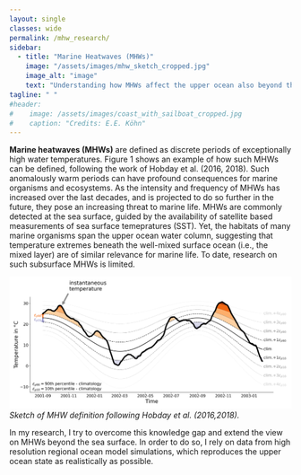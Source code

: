 ```yaml
---
layout: single
classes: wide
permalink: /mhw_research/
sidebar: 
  - title: "Marine Heatwaves (MHWs)"
    image: "/assets/images/mhw_sketch_cropped.jpg"
    image_alt: "image"
    text: "Understanding how MHWs affect the upper ocean also beyond the sea surface."
tagline: " "
#header:
#    image: /assets/images/coast_with_sailboat_cropped.jpg
#    caption: "Credits: E.E. Köhn"
---
```


**Marine heatwaves (MHWs)** are defined as discrete periods of exceptionally high water temperatures. Figure 1 shows an example of how such MHWs can be defined, following the work of Hobday et al. (2016, 2018).
Such anomalously warm periods can have profound consequences for marine organisms and ecosystems.
As the intensity and frequency of MHWs has increased over the last decades, and is projected to do so further in the future, they pose an increasing threat to marine life. MHWs are commonly detected at the sea surface, guided by the availability of satellite based measurements of sea surface temepratures (SST). Yet, the habitats of many marine organisms span the upper ocean water column, suggesting that temperature extremes beneath the well-mixed surface ocean (i.e., the mixed layer) are of similar relevance for marine life. To date, research on such subsurface MHWs is limited. 

![Sketch of MHW definition following Hobday et al. (2016,2018)](mhw_concept_sketch.png "Imaginary time series of water temperature with the occurrence of MHWs and cold spells.")
*Sketch of MHW definition following Hobday et al. (2016,2018).*

In my research, I try to overcome this knowledge gap and extend the view on MHWs beyond the sea surface. In order to do so, I rely on data from high resolution regional ocean model simulations, which reproduces the upper ocean state as realistically as possible.

